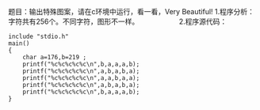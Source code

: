 题目：输出特殊图案，请在c环境中运行，看一看，Very Beautiful!
1.程序分析：字符共有256个。不同字符，图形不一样。　　　　　　
2.程序源代码：
```  
include "stdio.h"
main()
{
    char a=176,b=219 ;
    printf("%c%c%c%c%c\n",b,a,a,a,b);
    printf("%c%c%c%c%c\n",a,b,a,b,a);
    printf("%c%c%c%c%c\n",a,a,b,a,a);
    printf("%c%c%c%c%c\n",a,b,a,b,a);
    printf("%c%c%c%c%c\n",b,a,a,a,b);
}
```